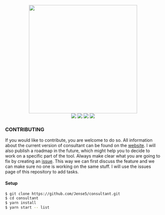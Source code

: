 <p align="center">
  <img src="http://i.imgur.com/RL2kYyg.png" width="350"><br />
  <img src="https://img.shields.io/badge/status-beta-16a085.svg">
  <img src="https://travis-ci.org/Jense5/consultant.svg?branch=master">
  <img src="https://img.shields.io/npm/v/consultant-cli.svg">
  <img src="https://img.shields.io/npm/l/consultant-cli.svg">
</p>

### CONTRIBUTING

If you would like to contribute, you are welcome to do so. All information about the current version of consultant can be found on the [website](http://jense5.github.io/consultant). I will also publish a roadmap in the future, which might help you to decide to work on a specific part of the tool. Always make clear what you are going to fix by creating an [issue](https://github.com/Jense5/consultant/issues). This way we can first discuss the feature and we can make sure no one is working on the same stuff. I will use the issues page of this repository to add tasks.

#### Setup

```sh
$ git clone https://github.com/Jense5/consultant.git
$ cd consultant
$ yarn install
$ yarn start -- list
```
